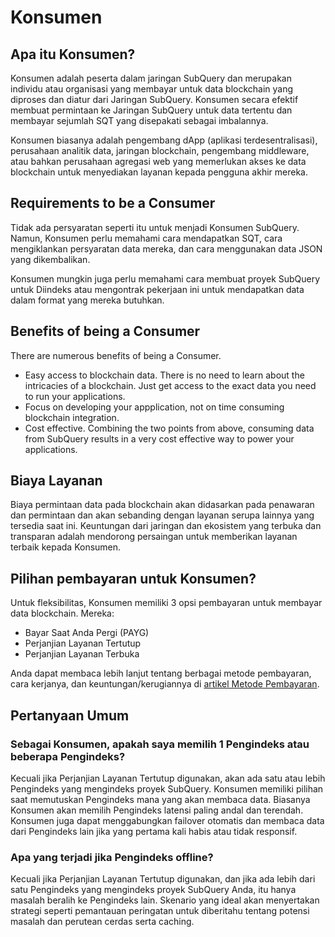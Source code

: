 # Konsumen

## Apa itu Konsumen?

Konsumen adalah peserta dalam jaringan SubQuery dan merupakan individu atau organisasi yang membayar untuk data blockchain yang diproses dan diatur dari Jaringan SubQuery. Konsumen secara efektif membuat permintaan ke Jaringan SubQuery untuk data tertentu dan membayar sejumlah SQT yang disepakati sebagai imbalannya.

Konsumen biasanya adalah pengembang dApp (aplikasi terdesentralisasi), perusahaan analitik data, jaringan blockchain, pengembang middleware, atau bahkan perusahaan agregasi web yang memerlukan akses ke data blockchain untuk menyediakan layanan kepada pengguna akhir mereka.

## Requirements to be a Consumer

Tidak ada persyaratan seperti itu untuk menjadi Konsumen SubQuery. Namun, Konsumen perlu memahami cara mendapatkan SQT, cara mengiklankan persyaratan data mereka, dan cara menggunakan data JSON yang dikembalikan.

Konsumen mungkin juga perlu memahami cara membuat proyek SubQuery untuk Diindeks atau mengontrak pekerjaan ini untuk mendapatkan data dalam format yang mereka butuhkan.

## Benefits of being a Consumer

There are numerous benefits of being a Consumer.

- Easy access to blockchain data. There is no need to learn about the intricacies of a blockchain. Just get access to the exact data you need to run your applications.
- Focus on developing your appplication, not on time consuming blockchain integration.
- Cost effective. Combining the two points from above, consuming data from SubQuery results in a very cost effective way to power your applications.

## Biaya Layanan

Biaya permintaan data pada blockchain akan didasarkan pada penawaran dan permintaan dan akan sebanding dengan layanan serupa lainnya yang tersedia saat ini. Keuntungan dari jaringan dan ekosistem yang terbuka dan transparan adalah mendorong persaingan untuk memberikan layanan terbaik kepada Konsumen.

## Pilihan pembayaran untuk Konsumen?

Untuk fleksibilitas, Konsumen memiliki 3 opsi pembayaran untuk membayar data blockchain. Mereka:

- Bayar Saat Anda Pergi (PAYG)
- Perjanjian Layanan Tertutup
- Perjanjian Layanan Terbuka

Anda dapat membaca lebih lanjut tentang berbagai metode pembayaran, cara kerjanya, dan keuntungan/kerugiannya di [artikel Metode Pembayaran](./payment-methods.md).

## Pertanyaan Umum

### Sebagai Konsumen, apakah saya memilih 1 Pengindeks atau beberapa Pengindeks?

Kecuali jika Perjanjian Layanan Tertutup digunakan, akan ada satu atau lebih Pengindeks yang mengindeks proyek SubQuery. Konsumen memiliki pilihan saat memutuskan Pengindeks mana yang akan membaca data. Biasanya Konsumen akan memilih Pengindeks latensi paling andal dan terendah. Konsumen juga dapat menggabungkan failover otomatis dan membaca data dari Pengindeks lain jika yang pertama kali habis atau tidak responsif.

### Apa yang terjadi jika Pengindeks offline?

Kecuali jika Perjanjian Layanan Tertutup digunakan, dan jika ada lebih dari satu Pengindeks yang mengindeks proyek SubQuery Anda, itu hanya masalah beralih ke Pengindeks lain. Skenario yang ideal akan menyertakan strategi seperti pemantauan peringatan untuk diberitahu tentang potensi masalah dan perutean cerdas serta caching.
